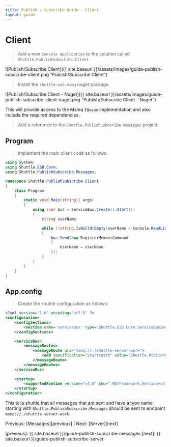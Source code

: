```yaml
---
title: Publish / Subscribe Guide - Client
layout: guide
---
```

<script src="{{ site.baseurl }}/assets/js/guide-publish-subscribe.js"></script>
<script>shuttle.guideData.selectedItemName = 'guide-publish-subscribe-client'</script>
# Client

> Add a new `Console Application` to the solution called `Shuttle.PublishSubscribe.Client`.

![Publish/Subscribe Client]({{ site.baseurl }}/assets/images/guide-publish-subscribe-client.png "Publish/Subscribe Client")

> Install the `shuttle-esb-msmq` nuget package.

![Publish/Subscribe Client - Nuget]({{ site.baseurl }}/assets/images/guide-publish-subscribe-client-nuget.png "Publish/Subscribe Client - Nuget")

This will provide access to the Msmq `IQueue` implementation and also include the required dependencies.

> Add a reference to the `Shuttle.PublishSubscribe.Messages` project.

## Program

> Implement the main client code as follows:

``` c#
using System;
using Shuttle.ESB.Core;
using Shuttle.PublishSubscribe.Messages;

namespace Shuttle.PublishSubscribe.Client
{
	class Program
	{
		static void Main(string[] args)
		{
			using (var bus = ServiceBus.Create().Start())
			{
				string userName;

				while (!string.IsNullOrEmpty(userName = Console.ReadLine()))
				{
					bus.Send(new RegisterMemberCommand
					{
						UserName = userName
					});
				}
			}
		}
	}
}
```

## App.config

> Create the shuttle configuration as follows:

``` xml
<?xml version="1.0" encoding="utf-8" ?>
<configuration>
	<configSections>
		<section name='serviceBus' type="Shuttle.ESB.Core.ServiceBusSection, Shuttle.ESB.Core"/>
	</configSections>

	<serviceBus>
		<messageRoutes>
			<messageRoute uri="msmq://./shuttle-server-work">
				<add specification="StartsWith" value="Shuttle.PublishSubscribe.Messages" />
			</messageRoute>
		</messageRoutes>		
	</serviceBus>
	
    <startup> 
        <supportedRuntime version="v4.0" sku=".NETFramework,Version=v4.5" />
    </startup>
</configuration>
```

This tells shuttle that all messages that are sent and have a type name starting with `Shuttle.PublishSubscribe.Messages` should be sent to endpoint `msmq://./shuttle-server-work`.

Previous: [Messages][previous] | Next: [Server][next]

[previous]: {{ site.baseurl }}/guide-publish-subscribe-messages
[next]: {{ site.baseurl }}/guide-publish-subscribe-server